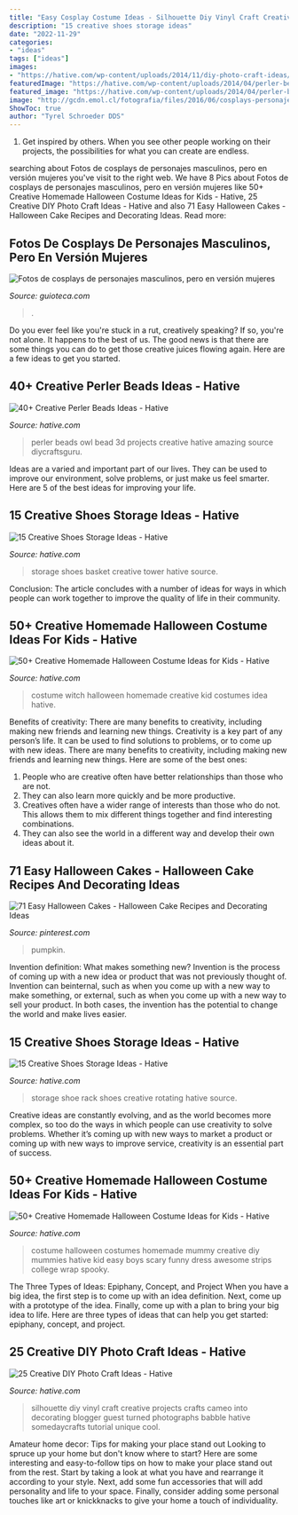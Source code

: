 ```yaml
---
title: "Easy Cosplay Costume Ideas - Silhouette Diy Vinyl Craft Creative Projects Crafts Cameo Into Decorating Blogger Guest Turned Photographs Babble Hative Somedaycrafts Tutorial Unique Cool"
description: "15 creative shoes storage ideas"
date: "2022-11-29"
categories:
- "ideas"
tags: ["ideas"]
images:
- "https://hative.com/wp-content/uploads/2014/11/diy-photo-craft-ideas/18-diy-photo-craft-ideas.jpg"
featuredImage: "https://hative.com/wp-content/uploads/2014/04/perler-beads-ideas/31-owl-perler-beads.jpg"
featured_image: "https://hative.com/wp-content/uploads/2014/04/perler-beads-ideas/31-owl-perler-beads.jpg"
image: "http://gcdn.emol.cl/fotografia/files/2016/06/cosplays-personajes-femeninos12.jpg"
ShowToc: true
author: "Tyrel Schroeder DDS"
---
```



1. Get inspired by others. When you see other people working on their projects, the possibilities for what you can create are endless.

	

		
searching about Fotos de cosplays de personajes masculinos, pero en versión mujeres you've visit to the right web. We have 8 Pics about Fotos de cosplays de personajes masculinos, pero en versión mujeres like 50+ Creative Homemade Halloween Costume Ideas for Kids - Hative, 25 Creative DIY Photo Craft Ideas - Hative and also 71 Easy Halloween Cakes - Halloween Cake Recipes and Decorating Ideas. Read more:
		
    
## Fotos De Cosplays De Personajes Masculinos, Pero En Versión Mujeres

<img loading=lazy src="http://gcdn.emol.cl/fotografia/files/2016/06/cosplays-personajes-femeninos12.jpg" onerror="this.onerror=null;this.src='https://tse2.mm.bing.net/th?id=OIP.Uqul0sF3S_uHoPM68e-iVgHaLH&amp;pid=15.1';" alt="Fotos de cosplays de personajes masculinos, pero en versión mujeres">

_Source: guioteca.com_

>. 

	

Do you ever feel like you're stuck in a rut, creatively speaking? If so, you're not alone. It happens to the best of us. The good news is that there are some things you can do to get those creative juices flowing again. Here are a few ideas to get you started.

    
## 40+ Creative Perler Beads Ideas - Hative

<img loading=lazy src="https://hative.com/wp-content/uploads/2014/04/perler-beads-ideas/31-owl-perler-beads.jpg" onerror="this.onerror=null;this.src='https://tse1.mm.bing.net/th?id=OIP.U3Mtwd-ryfCBJqXOcNyC7AHaJK&amp;pid=15.1';" alt="40+ Creative Perler Beads Ideas - Hative">

_Source: hative.com_

>perler beads owl bead 3d projects creative hative amazing source diycraftsguru. 

	

Ideas are a varied and important part of our lives. They can be used to improve our environment, solve problems, or just make us feel smarter. Here are 5 of the best ideas for improving your life.

    
## 15 Creative Shoes Storage Ideas - Hative

<img loading=lazy src="https://hative.com/wp-content/uploads/2014/11/shoes-storage-ideas/1-basket-tower.jpg" onerror="this.onerror=null;this.src='https://tse4.mm.bing.net/th?id=OIP.uU5c6ns-NfJAxeGb-bZqsAHaJ4&amp;pid=15.1';" alt="15 Creative Shoes Storage Ideas - Hative">

_Source: hative.com_

>storage shoes basket creative tower hative source. 

	

Conclusion:
The article concludes with a number of ideas for ways in which people can work together to improve the quality of life in their community.

    
## 50+ Creative Homemade Halloween Costume Ideas For Kids - Hative

<img loading=lazy src="https://hative.com/wp-content/uploads/2014/03/costumes-for-kids/17-witch-kid-costume-idea.jpg" onerror="this.onerror=null;this.src='https://tse4.mm.bing.net/th?id=OIP.yXlWKxDPCjtEfoJUtG1s9gHaM_&amp;pid=15.1';" alt="50+ Creative Homemade Halloween Costume Ideas for Kids - Hative">

_Source: hative.com_

>costume witch halloween homemade creative kid costumes idea hative. 

	

Benefits of creativity: There are many benefits to creativity, including making new friends and learning new things.
Creativity is a key part of any person’s life. It can be used to find solutions to problems, or to come up with new ideas. There are many benefits to creativity, including making new friends and learning new things. Here are some of the best ones: 
1. People who are creative often have better relationships than those who are not.
2. They can also learn more quickly and be more productive.
3. Creatives often have a wider range of interests than those who do not. This allows them to mix different things together and find interesting combinations.
4. They can also see the world in a different way and develop their own ideas about it.

    
## 71 Easy Halloween Cakes - Halloween Cake Recipes And Decorating Ideas

<img loading=lazy src="https://i.pinimg.com/736x/e0/6e/e2/e06ee2828e6c97d71e0a0964ad532956.jpg" onerror="this.onerror=null;this.src='https://tse2.mm.bing.net/th?id=OIP.cyTpQr0TvJOfDlRVXVpTPwHaLH&amp;pid=15.1';" alt="71 Easy Halloween Cakes - Halloween Cake Recipes and Decorating Ideas">

_Source: pinterest.com_

>pumpkin. 

	

Invention definition: What makes something new?
Invention is the process of coming up with a new idea or product that was not previously thought of. Invention can beinternal, such as when you come up with a new way to make something, or external, such as when you come up with a new way to sell your product. In both cases, the invention has the potential to change the world and make lives easier.

    
## 15 Creative Shoes Storage Ideas - Hative

<img loading=lazy src="https://hative.com/wp-content/uploads/2014/11/shoes-storage-ideas/11-rotating-shoe-rack.jpg" onerror="this.onerror=null;this.src='https://tse3.mm.bing.net/th?id=OIP.YkMkxUpJK5RKBZ2a3OEgBwHaMZ&amp;pid=15.1';" alt="15 Creative Shoes Storage Ideas - Hative">

_Source: hative.com_

>storage shoe rack shoes creative rotating hative source. 

	

Creative ideas are constantly evolving, and as the world becomes more complex, so too do the ways in which people can use creativity to solve problems. Whether it’s coming up with new ways to market a product or coming up with new ways to improve service, creativity is an essential part of success.

    
## 50+ Creative Homemade Halloween Costume Ideas For Kids - Hative

<img loading=lazy src="https://hative.com/wp-content/uploads/2014/03/costumes-for-kids/37-little-mummies-kid-costume.jpg" onerror="this.onerror=null;this.src='https://tse3.mm.bing.net/th?id=OIP.38iHObS9sCB6fFogwRzqrgHaJ4&amp;pid=15.1';" alt="50+ Creative Homemade Halloween Costume Ideas for Kids - Hative">

_Source: hative.com_

>costume halloween costumes homemade mummy creative diy mummies hative kid easy boys scary funny dress awesome strips college wrap spooky. 

	

The Three Types of Ideas: Epiphany, Concept, and Project
When you have a big idea, the first step is to come up with an idea definition. Next, come up with a prototype of the idea. Finally, come up with a plan to bring your big idea to life. Here are three types of ideas that can help you get started: epiphany, concept, and project.

    
## 25 Creative DIY Photo Craft Ideas - Hative

<img loading=lazy src="https://hative.com/wp-content/uploads/2014/11/diy-photo-craft-ideas/18-diy-photo-craft-ideas.jpg" onerror="this.onerror=null;this.src='https://tse3.mm.bing.net/th?id=OIP.Ub9w3d82j3XJNWB5e_IndQAAAA&amp;pid=15.1';" alt="25 Creative DIY Photo Craft Ideas - Hative">

_Source: hative.com_

>silhouette diy vinyl craft creative projects crafts cameo into decorating blogger guest turned photographs babble hative somedaycrafts tutorial unique cool. 

	

Amateur home decor: Tips for making your place stand out
Looking to spruce up your home but don't know where to start? Here are some interesting and easy-to-follow tips on how to make your place stand out from the rest. Start by taking a look at what you have and rearrange it according to your style. Next, add some fun accessories that will add personality and life to your space. Finally, consider adding some personal touches like art or knickknacks to give your home a touch of individuality.

